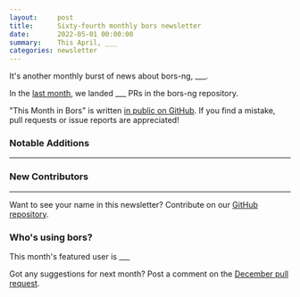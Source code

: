 ```yaml
---
layout:     post
title:      Sixty-fourth monthly bors newsletter
date:       2022-05-01 00:00:00
summary:    This April, ___
categories: newsletter
---
```


It's another monthly burst of news about bors-ng, ___.

In the [last month](https://github.com/bors-ng/bors-ng/pulls?q=is%3Apr+is%3Amerged+closed%3A2022-04-01..2022-04-30),
we landed ___ PRs in the bors-ng repository.

"This Month in Bors" is written [in public on GitHub][GitHub for TMiB].
If you find a mistake, pull requests or issue reports are appreciated!

[GitHub for TMiB]: https://github.com/bors-ng/bors-ng.github.io


### Notable Additions

___


### New Contributors

___

Want to see your name in this newsletter? Contribute on our [GitHub repository](https://github.com/bors-ng/bors-ng).


### Who's using bors?

This month's featured user is ___

Got any suggestions for next month?
Post a comment on the [December pull request](https://github.com/bors-ng/bors-ng.github.io/pull/___).
